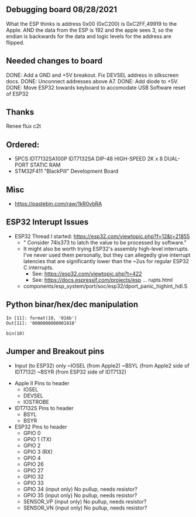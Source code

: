 ## Debugging board 08/28/2021

What the ESP thinks is address 0x00 (0xC200) is 0xC2FF,49919 to the Apple.
AND the data from the ESP is 192 and the apple sees 3, so the endian is backwards
for the data and logic levels for the address are flipped.

## Needed changes to board

DONE: Add a GND and +5V breakout.
Fix DEVSEL address in silkscreen docs.
DONE: Unconnect addresses above A7.
DONE: Add diode to +5V.
DONE: Move ESP32 towards keyboard to accomodate USB
Software reset of ESP32


## Thanks

Renee
flux
c2t

## Ordered:

* 5PCS IDT7132SA100P IDT7132SA DIP-48 HIGH-SPEED 2K x 8 DUAL-PORT STATIC RAM 
* STM32F411 "BlackPill" Development Board

## Misc

* https://pastebin.com/raw/1kR0vbRA

## ESP32 Interupt Issues

* ESP32 Thread I started: https://esp32.com/viewtopic.php?f=12&t=21855
	* " Consider 74ls373 to latch the value to be processed by software."
	* It might also be worth trying ESP32's assembly high-level interrupts. I've never used them personally, but they can allegedly give interrupt latencies that are significantly lower than the ~2us for regular ESP32 C interrupts.
		* See: https://esp32.com/viewtopic.php?t=422
		* See: https://docs.espressif.com/projects/esp ... rupts.html
	* components/esp_system/port/soc/esp32/dport_panic_highint_hdl.S

## Python binar/hex/dec manipulation

```
In [11]: format(10, '016b')
Out[11]: '0000000000001010'

bin(10)
```


## Jumper and Breakout pins

* Input (to ESP32) only
    ~IOSEL  (from Apple2)
    ~BSYL   (from Apple2 side of IDT7132)
    ~BSYR   (from ESP32 side of IDT7132)


+ Apple II Pins to header
    + IOSEL
    + DEVSEL
    + IOSTROBE
+ IDT7132S Pins to header
    + BSYL
    + BSYR
+ ESP32 Pins to header
    + GPIO 0
    + GPIO 1    (TX)
    + GPIO 2
    + GPIO 3    (RX)
    + GPIO 4
    + GPIO 26
    + GPIO 27
    + GPIO 32
    + GPIO 33
    + GPIO 34   (input only) No pullup, needs resistor?
    + GPIO 35   (input only) No pullup, needs resistor?
    + SENSOR_VP (input only) No pullup, needs resistor?
    + SENSOR_VN (input only) No pullup, needs resistor?
